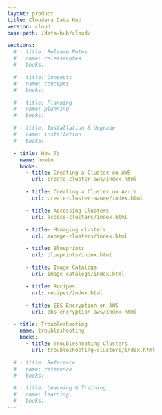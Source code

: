 ```yaml
---
layout: product
title: Cloudera Data Hub
version: cloud
base-path: /data-hub/cloud/

sections:
  # - title: Release Notes
  #   name: releasenotes
  #   books:

  # - title: Concepts
  #   name: concepts
  #   books:

  # - title: Planning
  #   name: planning
  #   books:

  # - title: Installation & Upgrade
  #   name: installation
  #   books:

  - title: How To
    name: howto
    books:
      - title: Creating a Cluster on AWS
        url: create-cluster-aws/index.html

      - title: Creating a Cluster on Azure
        url: create-cluster-azure/index.html

      - title: Accessing Clusters
        url: access-clusters/index.html

      - title: Managing clusters
        url: manage-clusters/index.html

      - title: Blueprints
        url: blueprints/index.html

      - title: Image Catalogs
        url: image-catalogs/index.html

      - title: Recipes
        url: recipes/index.html

      - title: EBS Encryption on AWS
        url: ebs-encryption-aws/index.html

  - title: Troubleshooting
    name: troubleshooting
    books:
      - title: Troubleshooting Clusters
        url: troubleshooting-clusters/index.html

  # - title: Reference
  #   name: reference
  #   books:

  # - title: Learning & Training
  #   name: learning
  #   books:
---
```

